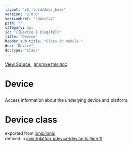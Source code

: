 ```yaml
---
layout: "v2_fluid/docs_base"
version: "2.0.0"
versionHref: "/docs/v2"
path: ""
category: api
id: "{{Device | slugify}}"
title: "Device"
header_sub_title: "Class in module "
doc: "Device"
docType: "class"
---
```



<div class="improve-docs">
  <a href='http://github.com/driftyco/ionic2/tree/master/ionic/platform/device/device.ts#L0'>
    View Source
  </a>
  &nbsp;
  <a href='http://github.com/driftyco/ionic2/edit/master/ionic/platform/device/device.ts#L0'>
    Improve this doc
  </a>
</div>




<h1 class="api-title">

  Device



</h1>





<p>Access information about the underlying device and platform.</p>


<h1 class="class export">Device <span class="type">class</span></h1>
<p class="module">exported from <a href='undefined'>ionic/ionic</a><br/>
defined in <a href="https://github.com/driftyco/ionic2/tree/master/ionic/platform/device/device.ts#L1-L129">ionic/platform/device/device.ts (line 1)</a>
</p>

